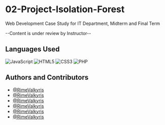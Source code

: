 # 02-Project-Isolation-Forest

Web Development Case Study for IT Department, Midterm and Final Term

--Content is under review by Instructor--
## Languages Used
![JavaScript](https://img.shields.io/badge/javascript-%23323330.svg?style=for-the-badge&logo=javascript&logoColor=%23F7DF1E) ![HTML5](https://img.shields.io/badge/html5-%23E34F26.svg?style=for-the-badge&logo=html5&logoColor=white) ![CSS3](https://img.shields.io/badge/css3-%231572B6.svg?style=for-the-badge&logo=css3&logoColor=white) ![PHP](https://img.shields.io/badge/php-%23777BB4.svg?style=for-the-badge&logo=php&logoColor=white)
## Authors and Contributors

- [@RimeValkyris](https://www.github.com/RimeValkyris)
- [@RimeValkyris](https://www.github.com/RimeValkyris)
- [@RimeValkyris](https://www.github.com/RimeValkyris)
- [@RimeValkyris](https://www.github.com/RimeValkyris)
- [@RimeValkyris](https://www.github.com/RimeValkyris)
- [@RimeValkyris](https://www.github.com/RimeValkyris)

